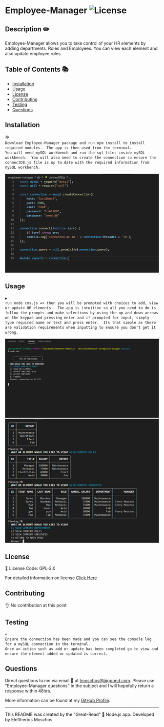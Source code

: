 # Employee-Manager ![License](https://img.shields.io/static/v1?label=Licesne&message=GPL-2.0&color=green)
  

  ## Description ✏️
  
  Employee-Manager allows you to take control of your HR elements by adding departments, Roles and Employees.  You can view each element and also update employee roles.
  
  ## Table of Contents 📚
  
  * [Installation](#installation)
  * [Usage](#usage)
  * [License](#license)
  * [Contributing](#Contributing)
  * [Testing](#Testing)
  * [Questions](#Questions)
  
  ## Installation 

  ```
  📥 
  Download Employee-Manager package and run npm install to install required modules.  The app is then used from the terminal.
  You will need mySQL workbench and run the sql files inside mySQL workbench.  You will also need to create the connection so ensure the connectDB.js file is up to date with the required information from mySQL workbench.
  ```
 ![update connectDB info](./Assets/connectDBinfo.PNG)

  ## Usage 

  ```
  ▶️ 
  run node cms.js => then you will be prompted with choices to add, view or update HR elements.  The app is intuitive so all you need to do is follow the prompts and make selections by using the up and down arrows on the keypad and pressing enter and if prompted for input, simply type required name or text and press enter.  Its that simple as there are validation requirements when inputting to ensure you don't get it wrong.
  ```
 ![CMS in Action](./Assets/cmsStart.PNG)
 ![CMS in Action](./Assets/allHRView.PNG)
  ## License 
  
  📜 License Code: GPL-2.0

  For detailed information on license [Click Here](https://opensource.org/licenses/GPL-2.0)
  
  ## Contributing
  
  👌 No contribution at this point
  
  ## Testing 

  ```
  ✔️ 
  Ensure the connection has been made and you can see the console log for a mySQL connection in the terminal.
  Once an action such as add or update has been completed go to view and ensure the element added or updated is correct.
  ```

  ## Questions 
  
  Direct questions to me via email 📧 at [tmoschos@bigpond.com](tmoschos@bigpond.com).  Please use "Employee-Manager questions" in the subject and I will hopefully return a response within 48hrs.

  More information can be found at my [GitHub Profile](https://github.com/emoschos).
  
---
This README was created by the "Great-Read" 📝 Node.js app.  Developed by Eleftherios Moschos
